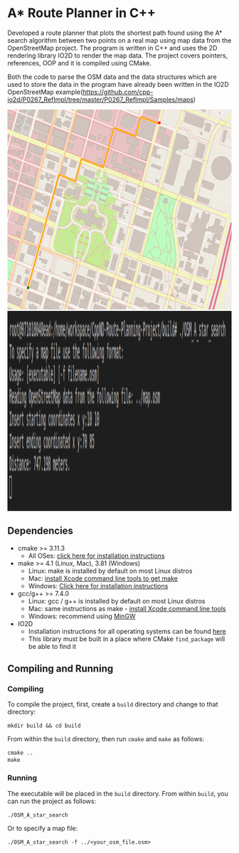 # A* Route Planner in C++

Developed a route planner that plots the shortest path found using the A* search algorithm between two points on a real map using map data from the OpenStreetMap project. The program is written in C++ and uses the 2D rendering library IO2D to render the map data. The project covers pointers, references, OOP and it is compiled using CMake.

Both the code to parse the OSM data and the data structures which are used to store the data in the program have already been written in the IO2D OpenStreetMap example(https://github.com/cpp-io2d/P0267_RefImpl/tree/master/P0267_RefImpl/Samples/maps)

<img src="map.png" width="600" height="450" />
<img src="console.png" width="600" height="450" />

## Dependencies 
* cmake >= 3.11.3
  * All OSes: [click here for installation instructions](https://cmake.org/install/)
* make >= 4.1 (Linux, Mac), 3.81 (Windows)
  * Linux: make is installed by default on most Linux distros
  * Mac: [install Xcode command line tools to get make](https://developer.apple.com/xcode/features/)
  * Windows: [Click here for installation instructions](http://gnuwin32.sourceforge.net/packages/make.htm)
* gcc/g++ >= 7.4.0
  * Linux: gcc / g++ is installed by default on most Linux distros
  * Mac: same instructions as make - [install Xcode command line tools](https://developer.apple.com/xcode/features/)
  * Windows: recommend using [MinGW](http://www.mingw.org/)
* IO2D
  * Installation instructions for all operating systems can be found [here](https://github.com/cpp-io2d/P0267_RefImpl/blob/master/BUILDING.md)
  * This library must be built in a place where CMake `find_package` will be able to find it

## Compiling and Running

### Compiling
To compile the project, first, create a `build` directory and change to that directory:
```
mkdir build && cd build
```
From within the `build` directory, then run `cmake` and `make` as follows:
```
cmake ..
make
```
### Running
The executable will be placed in the `build` directory. From within `build`, you can run the project as follows:
```
./OSM_A_star_search
```
Or to specify a map file:
```
./OSM_A_star_search -f ../<your_osm_file.osm>
```
